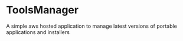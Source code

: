 # ToolsManager
A simple aws hosted application to manage latest versions of portable applications and installers
